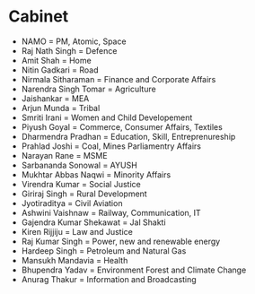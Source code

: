# Cabinet
- NAMO = PM, Atomic, Space
- Raj Nath Singh = Defence
- Amit Shah = Home 
- Nitin Gadkari = Road
- Nirmala Sitharaman = Finance and Corporate Affairs
- Narendra Singh Tomar = Agriculture
- Jaishankar = MEA
- Arjun Munda = Tribal
- Smriti Irani = Women and Child Developement
- Piyush Goyal = Commerce, Consumer Affairs, Textiles
- Dharmendra Pradhan = Education, Skill, Entreprenureship
- Prahlad Joshi = Coal, Mines Parliamentry Affairs
- Narayan Rane = MSME
- Sarbananda Sonowal = AYUSH
- Mukhtar Abbas Naqwi = Minority Affairs
- Virendra Kumar = Social Justice
- Giriraj Singh = Rural Development 
- Jyotiraditya = Civil Aviation
- Ashwini Vaishnaw = Railway, Communication, IT
- Gajendra Kumar Shekawat = Jal Shakti
- Kiren Rijjiju = Law and Justice
- Raj Kumar Singh = Power, new and renewable energy
- Hardeep Singh = Petroleum and Natural Gas
- Mansukh Mandavia = Health
- Bhupendra Yadav = Environment Forest and Climate Change
- Anurag Thakur = Information and Broadcasting
